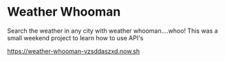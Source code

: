 # Weather Whooman
Search the weather in any city with weather whooman....whoo! This was a small weekend project to learn how to use API's

https://weather-whooman-vzsddaszxd.now.sh

